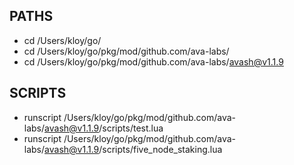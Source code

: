 ## PATHS

+ cd /Users/kloy/go/
+ cd /Users/kloy/go/pkg/mod/github.com/ava-labs/
+ cd /Users/kloy/go/pkg/mod/github.com/ava-labs/avash@v1.1.9

## SCRIPTS

+ runscript /Users/kloy/go/pkg/mod/github.com/ava-labs/avash@v1.1.9/scripts/test.lua
+ runscript /Users/kloy/go/pkg/mod/github.com/ava-labs/avash@v1.1.9/scripts/five_node_staking.lua
